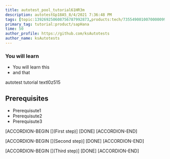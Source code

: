 ```yaml
---
title: autotest_pool_tutorial61HR3m
description: autotestGp18A5_8/4/2021 7:36:48 PM
tags: [topic:139269250608756787992873,products:tech/73554900100700000996,tutorial:experience/advanced]
primary_tag: tutorial:product/sapHana
time: 50
author_profile: https://github.com/ksAutotests
author_name: ksAutotests
---
```

### You will learn
- You will learn this
- and that

autotest tutorial textl0z515

## Prerequisites
- Prerequisute1
- Prerequisute2
- Prerequisute3

[ACCORDION-BEGIN [](First step)]
[DONE]
[ACCORDION-END]

[ACCORDION-BEGIN [](Second step)]
[DONE]
[ACCORDION-END]

[ACCORDION-BEGIN [](Third step)]
[DONE]
[ACCORDION-END]

